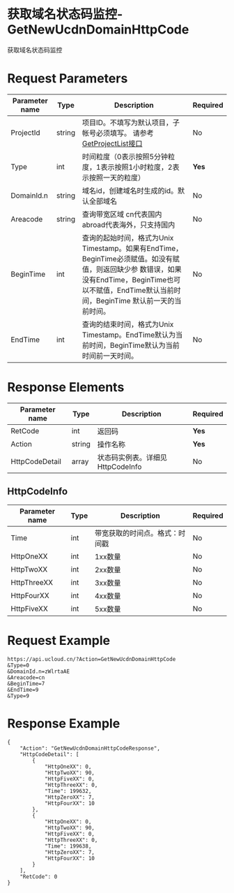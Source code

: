 # 获取域名状态码监控-GetNewUcdnDomainHttpCode

获取域名状态码监控

# Request Parameters
|Parameter name|Type|Description|Required|
|---|---|---|---|
|ProjectId|string|项目ID。不填写为默认项目，子帐号必须填写。 请参考[GetProjectList接口](api/summary/get_project_list)|No|
|Type|int|时间粒度（0表示按照5分钟粒度，1表示按照1小时粒度，2表示按照一天的粒度）|**Yes**|
|DomainId.n|string|域名id，创建域名时生成的id。默认全部域名|No|
|Areacode|string|查询带宽区域 cn代表国内 abroad代表海外，只支持国内|No|
|BeginTime|int|查询的起始时间，格式为Unix Timestamp。如果有EndTime，BeginTime必须赋值。如没有赋值，则返回缺少参 数错误，如果没有EndTime，BeginTime也可以不赋值，EndTime默认当前时间，BeginTime 默认前一天的当前时间。|No|
|EndTime|int|查询的结束时间，格式为Unix Timestamp。EndTime默认为当前时间，BeginTime默认为当前时间前一天时间。|No|

# Response Elements
|Parameter name|Type|Description|Required|
|---|---|---|---|
|RetCode|int|返回码|**Yes**|
|Action|string|操作名称|**Yes**|
|HttpCodeDetail|array|状态码实例表。详细见HttpCodeInfo|No|

## HttpCodeInfo
|Parameter name|Type|Description|Required|
|---|---|---|---|
|Time|int|带宽获取的时间点。格式：时间戳|No|
|HttpOneXX|int|1xx数量|No|
|HttpTwoXX|int|2xx数量|No|
|HttpThreeXX|int|3xx数量|No|
|HttpFourXX|int|4xx数量|No|
|HttpFiveXX|int|5xx数量|No|

# Request Example
```
https://api.ucloud.cn/?Action=GetNewUcdnDomainHttpCode
&Type=0
&DomainId.n=zWlrtaAE
&Areacode=cn
&BeginTime=7
&EndTime=9
&Type=9
```

# Response Example
```
{
    "Action": "GetNewUcdnDomainHttpCodeResponse", 
    "HttpCodeDetail": [
        {
            "HttpOneXX": 0, 
            "HttpTwoXX": 90, 
            "HttpFiveXX": 0, 
            "HttpThreeXX": 0, 
            "Time": 199632, 
            "HttpZeroXX": 7, 
            "HttpFourXX": 10
        }, 
        {
            "HttpOneXX": 0, 
            "HttpTwoXX": 90, 
            "HttpFiveXX": 0, 
            "HttpThreeXX": 0, 
            "Time": 199638, 
            "HttpZeroXX": 7, 
            "HttpFourXX": 10
        }
    ], 
    "RetCode": 0
}
```

